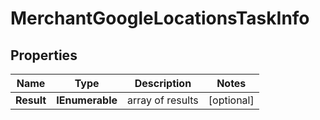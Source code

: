 # MerchantGoogleLocationsTaskInfo


## Properties

| Name | Type | Description | Notes |
|------------ | ------------- | ------------- | -------------|
**Result** | **IEnumerable<MerchantGoogleLocationsResultInfo>** | array of results |[optional]|